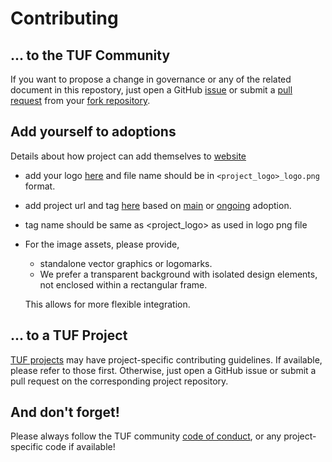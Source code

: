 # Contributing

## ... to the TUF Community
If you want to propose a change in governance or any of the related document in this repostory, just open a GitHub [issue](https://github.com/theupdateframework/community/issues/new) or submit a [pull request](https://github.com/theupdateframework/community/pulls) from your [fork repository](https://docs.github.com/en/pull-requests/collaborating-with-pull-requests/working-with-forks/fork-a-repo).

## Add yourself to adoptions
Details about how project can add themselves to [website](https://theupdateframework.io/adoptions/)
- add your logo [here](https://github.com/theupdateframework/theupdateframework.io/tree/master/static/img/logos/adoptions) and file name should be in ``<project_logo>_logo.png`` format.
- add project url and tag [here](https://github.com/theupdateframework/theupdateframework.io/blob/master/data/adoptions.yaml) based on [main](https://github.com/theupdateframework/theupdateframework.io/blob/master/data/adoptions.yaml#L1) or [ongoing](https://github.com/theupdateframework/theupdateframework.io/blob/master/data/adoptions.yaml#L31) adoption.

- tag name should be same as <project_logo> as used in logo png file

- For the image assets, please provide,
  - standalone vector graphics or logomarks.
  - We prefer a transparent background with isolated design elements, not enclosed within a rectangular frame.

   This allows for more flexible integration.

## ... to a TUF Project
[TUF projects](https://github.com/theupdateframework) may have project-specific contributing guidelines. If available, please refer to those first. Otherwise, just open a GitHub issue or submit a pull request on the corresponding project repository.

## And don't forget!
Please always follow the TUF community [code of conduct](https://github.com/theupdateframework/community/blob/main/CODE-OF-CONDUCT.md), or any project-specific code if available!
